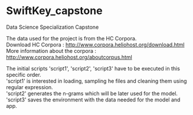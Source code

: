 # SwiftKey_capstone
Data Science Specialization Capstone


The data used for the project is from the HC Corpora.   
Download HC Corpora : http://www.corpora.heliohost.org/download.html   
More information about the corpora :  http://www.corpora.heliohost.org/aboutcorpus.html   

The initial scripts 'script1', 'script2', 'script3' have to be executed in this specific order.   
'script1' is interested in loading, sampling he files and cleaning them using regular expression.   
'script2' generates the n-grams which will be later used for the model.   
'script3' saves the environment with the data needed for the model and app.



